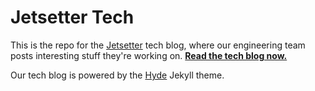 # Jetsetter Tech

This is the repo for the [Jetsetter](https://www.jetsetter.com/) tech blog, where our engineering team posts interesting stuff they're working on. [**Read the tech blog now.**](http://tech.jetsetter.com/)

Our tech blog is powered by the [Hyde](http://hyde.getpoole.com/) Jekyll theme.
